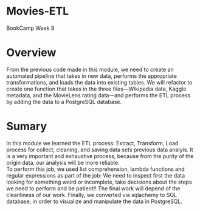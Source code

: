 # Movies-ETL
BookCamp Week 8 
# Overview
From the previous code made in this module,  we need to create an automated pipeline that takes in new data, performs the appropriate transformations, and loads the data into existing tables. We will refactor  to create one function that takes in the three files—Wikipedia data, Kaggle metadata, and the MovieLens rating data—and performs the ETL process by adding the data to a PostgreSQL database.

# Sumary 
In this  module we learned the ETL process: Extract, Transform, Load process for collect, cleaning, and saving data sets previous data analyis. It is a very important and exhaustive process,  because from the purity of the origin data, our analysis will be more reliable.  
To perform this job, we used list comprehension, lambda functions and regular expressions as part of the job: We need to inspect first the data looking for something weird or incomplete, take decisions about the steps we need to perform and be patient!! The final work will depend of the cleanliness of our work.
Finally, we converted via sqlachemy to SQL database, in order to visualize and manipulate the data in PostgreSQL.





